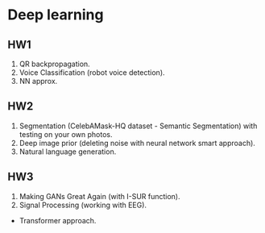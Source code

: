 # Deep learning

## HW1

1. QR backpropagation.
2. Voice Classification (robot voice detection).
3. NN approx.

## HW2

1. Segmentation (CelebAMask-HQ dataset - Semantic Segmentation) with testing on your own photos.
2. Deep image prior (deleting noise with neural network smart approach).
3. Natural language generation.

## HW3

1. Making GANs Great Again (with I-SUR function).
2. Signal Processing (working with EEG).
* Transformer approach.
